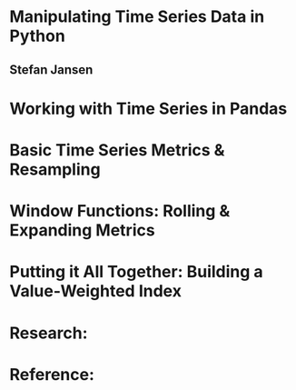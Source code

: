 # Manipulating Time Series Data in Python
## Stefan Jansen

# Working with Time Series in Pandas

# Basic Time Series Metrics & Resampling

# Window Functions: Rolling & Expanding Metrics

# Putting it All Together: Building a Value-Weighted Index

# Research:

# Reference: